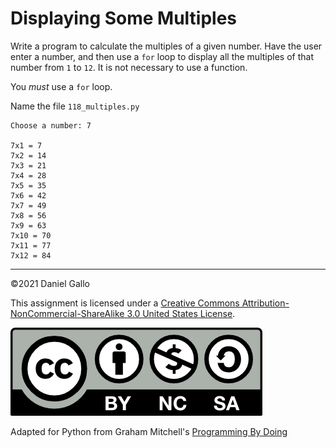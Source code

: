 # Displaying Some Multiples

Write a program to calculate the multiples of a given number. Have the user enter a number, and then use a `for` loop to display all the multiples of that number from `1` to `12`. It is not necessary to use a function.

You *must* use a `for` loop.

Name the file `118_multiples.py`

```
Choose a number: 7

7x1 = 7
7x2 = 14
7x3 = 21
7x4 = 28
7x5 = 35
7x6 = 42
7x7 = 49
7x8 = 56
7x9 = 63
7x10 = 70
7x11 = 77
7x12 = 84
```


---


©2021 Daniel Gallo


This assignment is licensed under a
[Creative Commons Attribution-NonCommercial-ShareAlike 3.0 United States License](https://creativecommons.org/licenses/by-nc-sa/3.0/us/deed.en_US).  

![Creative Commons License](images/by-nc-sa.png)





Adapted for Python from Graham Mitchell's [Programming By Doing](https://programmingbydoing.com/)